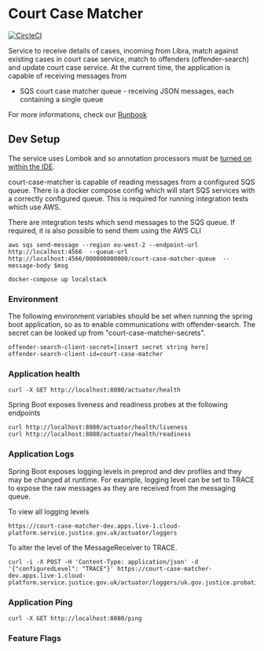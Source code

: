 Court Case Matcher
==================
[![CircleCI](https://circleci.com/gh/ministryofjustice/court-case-matcher.svg?style=svg)](https://circleci.com/gh/ministryofjustice/court-case-matcher)

Service to receive details of cases, incoming from Libra, match against existing cases in court case service, match to offenders (offender-search) and update court case service. At the current time, the application is capable of receiving messages from 

* SQS court case matcher queue - receiving JSON messages, each containing a single queue

For more informations, check our [Runbook](https://dsdmoj.atlassian.net/wiki/spaces/NDSS/pages/2548662614/Prepare+a+Case+for+Sentence+RUNBOOK)


Dev Setup
---------

The service uses Lombok and so annotation processors must be [turned on within the IDE](https://www.baeldung.com/lombok-ide).

court-case-matcher is capable of reading messages from a configured SQS queue. There is a docker compose config which will start SQS services with a correctly configured queue. This is required for running  integration tests which use AWS.

There are integration tests which send messages to the SQS queue. If required, it is also possible to send them using the AWS CLI

```
aws sqs send-message --region eu-west-2 --endpoint-url http://localhost:4566  --queue-url http://localhost:4566/000000000000/court-case-matcher-queue  --message-body $msg
```

```
docker-compose up localstack
```

### Environment 

The following environment variables should be set when running the spring boot application, so as to enable communications with offender-search. The secret can be looked up from "court-case-matcher-secrets".

```
offender-search-client-secret=[insert secret string here]
offender-search-client-id=court-case-matcher
```

### Application health
```
curl -X GET http://localhost:8080/actuator/health
```

Spring Boot exposes liveness and readiness probes at the following endpoints

```
curl http://localhost:8080/actuator/health/liveness
curl http://localhost:8080/actuator/health/readiness
```

### Application Logs

Spring Boot exposes logging levels in preprod and dev profiles and they may be changed at runtime. 
For example, logging level can be set to TRACE to expose the raw messages as they are received from 
the messaging queue.

To view all logging levels 

```
https://court-case-matcher-dev.apps.live-1.cloud-platform.service.justice.gov.uk/actuator/loggers
```

To alter the level of the MessageReceiver to TRACE.

```
curl -i -X POST -H 'Content-Type: application/json' -d '{"configuredLevel": "TRACE"}' https://court-case-matcher-dev.apps.live-1.cloud-platform.service.justice.gov.uk/actuator/loggers/uk.gov.justice.probation.courtcasematcher.messaging.SqsMessageReceiver
```

### Application Ping
```
curl -X GET http://localhost:8080/ping
```




### Feature Flags



